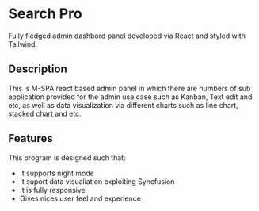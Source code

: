 # Search Pro

Fully fledged admin dashbord panel developed via React and styled with Tailwind.

## Description

This is M-SPA react based admin panel in which there are numbers of sub application provided for the admin use case such as Kanban, Text edit and etc, as well as data visualization via different charts such as line chart, stacked chart and etc.

## Features

This program is designed such that:
* It supports night mode
* It suport data visualiation exploiting Syncfusion
* It is fully responsive
* Gives nices user feel and experience 





